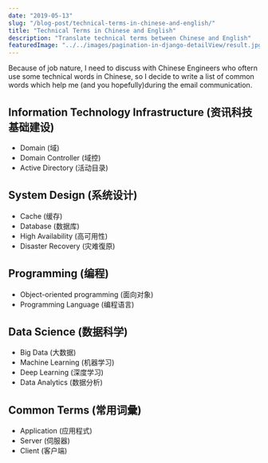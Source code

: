 ```yaml
---
date: "2019-05-13"
slug: "/blog-post/technical-terms-in-chinese-and-english/"
title: "Technical Terms in Chinese and English"
description: "Translate technical terms between Chinese and English"
featuredImage: "../../images/pagination-in-django-detailView/result.jpg"
---
```

Because of job nature, I need to discuss with Chinese Engineers who oftern use some technical words in Chinese, so I decide to write a list of common words which help me (and you hopefully)during the email communication.

## Information Technology Infrastructure (资讯科技基础建设)
- Domain (域)
- Domain Controller (域控)
- Active Directory (活动目录)

## System Design (系统设计)
- Cache (缓存)
- Database (数据库)
- High Availability (高可用性)
- Disaster Recovery (灾难復原)

## Programming (编程)
- Object-oriented programming (面向对象)
- Programming Language (编程语言)

## Data Science (数据科学)
- Big Data (大数据)
- Machine Learning (机器学习)
- Deep Learning (深度学习)
- Data Analytics (数据分析)

## Common Terms (常用词彙)
- Application (应用程式)
- Server (伺服器)
- Client (客户端)